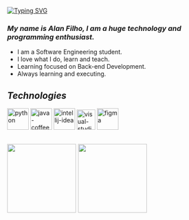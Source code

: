 [![Typing SVG](https://readme-typing-svg.demolab.com?font=Fira+Code&weight=600&size=25&pause=1000&color=e4bf7a&random=false&width=435&height=40&lines=Hey+Guys!👋)](https://git.io/typing-svg)
### _My name is Alan Filho, I am a huge technology and programming enthusiast._
- I am a Software Engineering student.
- I love what I do, learn and teach.
- Learning focused on Back-end Development.
- Always learning and executing.

_<h2>Technologies</h2>_
<div>
  <img width="50" height="50" src="https://img.icons8.com/clouds/100/python.png" alt="python"/>
  <img width="50" height="50" src="https://img.icons8.com/plasticine/100/java-coffee-cup-logo.png" alt="java-coffee-cup-logo"/>
  <img width="50" height="50" src="https://img.icons8.com/plasticine/100/intellij-idea.png" alt="intellij-idea"/>
  <img width="43" height="47" src="https://img.icons8.com/dusk/64/visual-studio-code-2019.png" alt="visual-studio-code-2019"/>
  <img width="50" height="50" src="https://img.icons8.com/clouds/100/figma.png" alt="figma"/>
</div>

<h2 align="left">
 <img height="160em" src="https://github-readme-stats.vercel.app/api?username=oalleeN&show_icons=true&theme=onedark&include_all_commits=true&count_private=true"/>
 <img height="160em" src="https://github-readme-stats.vercel.app/api/top-langs/?username=oalleeN&layout=compact&langs_count=6&theme=onedark"/>
</h2>

